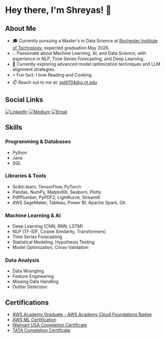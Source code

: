 # Hey there, I'm Shreyas! 👋

## About Me
- 🎓 Currently pursuing a Master's in Data Science at [Rochester Institute of Technology](https://www.rit.edu), expected graduation May 2026.
- 💡 Passionate about Machine Learning, AI, and Data Science, with experience in NLP, Time Series Forecasting, and Deep Learning.
- 🌱 Currently exploring advanced model optimization techniques and LLM alignment strategies.
- ⚡ Fun fact: I love Reading and Cooking.
- 📫 Reach out to me at: [sst9704@g.rit.edu](mailto:sst9704@g.rit.edu)

## Social Links
[![LinkedIn](https://img.shields.io/badge/LinkedIn-0A66C2?style=for-the-badge&logo=linkedin)]([https://www.linkedin.com/in/YOUR_LINKEDIN](https://www.linkedin.com/in/shreyas-tembhare/)) [![Medium](https://img.shields.io/badge/Medium-000000?style=for-the-badge&logo=medium)](https://medium.com/turing-around) [![Email](https://img.shields.io/badge/Email-D14836?style=for-the-badge&logo=gmail)](mailto:sst9704@g.rit.edu)

## Skills

### Programming & Databases
- Python
- Java
- SQL

### Libraries & Tools
- Scikit-learn, TensorFlow, PyTorch
- Pandas, NumPy, Matplotlib, Seaborn, Plotly
- PdfPlumber, PyPDF2, LightKurve, Streamlit
- AWS SageMaker, Tableau, Power BI, Apache Spark, Git

### Machine Learning & AI
- Deep Learning (CNN, RNN, LSTM)
- NLP (TF-IDF, Cosine Similarity, Transformers)
- Time Series Forecasting
- Statistical Modeling, Hypothesis Testing
- Model Optimization, Cross-Validation

### Data Analysis
- Data Wrangling
- Feature Engineering
- Missing Data Handling
- Outlier Detection

## Certifications
- [AWS Academy Graduate - AWS Academy Cloud Foundations Badge](https://github.com/ShreyasTembhare/Certificates/blob/main/AWS_Academy_Graduate___AWS_Academy_Cloud_Foundations_Badge20230207-44-15nv4cx.pdf)
- [AWS ML Certification](https://github.com/ShreyasTembhare/Certificates/blob/main/AWS_MLj.pdf)
- [Walmart USA Completion Certificate](http://github.com/ShreyasTembhare/Certificates/blob/main/oX6f9BbCL9kJDJzfg_Walmart%20USA_Lyxdd7MGgCdA6vB5x_1675422749467_completion_certificate.pdf)
- [TATA Completion Certificate](https://github.com/ShreyasTembhare/Certificates/blob/main/TATA_completion_certificate.pdf)
